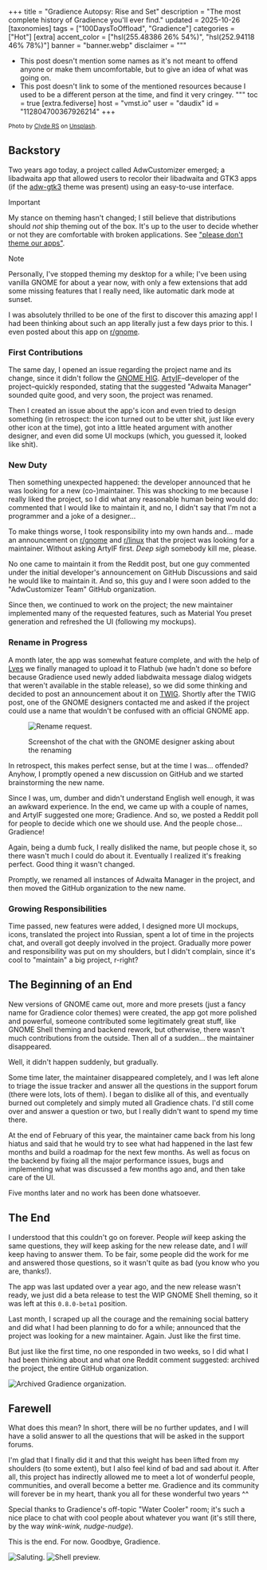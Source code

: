 +++
title = "Gradience Autopsy: Rise and Set"
description = "The most complete history of Gradience you'll ever find."
updated = 2025-10-26
[taxonomies]
tags = ["100DaysToOffload", "Gradience"]
categories = ["Hot"]
[extra]
accent_color = ["hsl(255.48386 26% 54%)", "hsl(252.94118 46% 78%)"]
banner = "banner.webp"
disclaimer = """
- This post doesn't mention some names as it's not meant to offend anyone or make them uncomfortable, but to give an idea of what was going on.
- This post doesn't link to some of the mentioned resources because I used to be a different person at the time, and find it very cringey.
"""
toc = true
[extra.fediverse]
host = "vmst.io"
user = "daudix"
id = "112804700367926214"
+++

<small>Photo by [Clyde RS](https://unsplash.com/@imclyde) on [Unsplash](https://unsplash.com/photos/clouds-under-clear-blue-sky-during-daytime-4XbZCfU2Uoo).</small>

## Backstory

Two years ago today, a project called AdwCustomizer emerged; a libadwaita app that allowed users to recolor their libadwaita and GTK3 apps (if the [adw-gtk3](https://github.com/lassekongo83/adw-gtk3) theme was present) using an easy-to-use interface.

> [!IMPORTANT]
> My stance on theming hasn't changed; I still believe that distributions should *not* ship theming out of the box. It's up to the user to decide whether or not they are comfortable with broken applications. See ["please don't theme our apps"](https://stopthemingmy.app).

> [!NOTE]
> Personally, I've stopped theming my desktop for a while; I've been using vanilla GNOME for about a year now, with only a few extensions that add some missing features that I really need, like automatic dark mode at sunset.

I was absolutely thrilled to be one of the first to discover this amazing app! I had been thinking about such an app literally just a few days prior to this. I even posted about this app on [r/gnome](https://old.reddit.com/r/gnome/comments/w2ehe2/libadwaita_and_adwgtk3_recoloring_demo_using/).

### First Contributions

The same day, I opened an issue regarding the project name and its change, since it didn't follow the [GNOME HIG](https://developer.gnome.org/hig/guidelines/app-naming.html). [ArtyIF](https://github.com/ArtyIF)–developer of the project–quickly responded, stating that the suggested "Adwaita Manager" sounded quite good, and very soon, the project was renamed.

Then I created an issue about the app's icon and even tried to design something (in retrospect: the icon turned out to be utter shit, just like every other icon at the time), got into a little heated argument with another designer, and even did some UI mockups (which, you guessed it, looked like shit).

### New Duty

Then something unexpected happened: the developer announced that he was looking for a new (co-)maintainer. This was shocking to me because I really liked the project, so I did what any reasonable human being would do: commented that I would like to maintain it, and no, I didn't say that I'm not a programmer and a joke of a designer...

To make things worse, I took responsibility into my own hands and... made an announcement on [r/gnome](https://old.reddit.com/r/gnome/) and [r/linux](https://old.reddit.com/r/linux/) that the project was looking for a maintainer. Without asking ArtyIF first. *Deep sigh* somebody kill me, please.

No one came to maintain it from the Reddit post, but one guy commented under the initial developer's announcement on GitHub Discussions and said he would like to maintain it. And so, this guy and I were soon added to the "AdwCustomizer Team" GitHub organization.

Since then, we continued to work on the project; the new maintainer implemented many of the requested features, such as Material You preset generation and refreshed the UI (following my mockups).

### Rename in Progress

A month later, the app was somewhat feature complete, and with the help of [Lyes](https://github.com/lyessaadi) we finally managed to upload it to Flathub (we hadn't done so before because Gradience used newly added liabdwaita message dialog widgets that weren't available in the stable release), so we did some thinking and decided to post an announcement about it on [TWIG](https://thisweek.gnome.org). Shortly after the TWIG post, one of the GNOME designers contacted me and asked if the project could use a name that wouldn't be confused with an official GNOME app.

<figure>

![Rename request.](rename-request.png)
<figcaption>Screenshot of the chat with the GNOME designer asking about the renaming</figcaption>
</figure>

In retrospect, this makes perfect sense, but at the time I was... offended? Anyhow, I promptly opened a new discussion on GitHub and we started brainstorming the new name.

Since I was, um, dumber and didn't understand English well enough, it was an awkward experience. In the end, we came up with a couple of names, and ArtyIF suggested one more; Gradience. And so, we posted a Reddit poll for people to decide which one we should use. And the people chose... Gradience!

Again, being a dumb fuck, I really disliked the name, but people chose it, so there wasn't much I could do about it. Eventually I realized it's freaking perfect. Good thing it wasn't changed.

Promptly, we renamed all instances of Adwaita Manager in the project, and then moved the GitHub organization to the new name.

### Growing Responsibilities

Time passed, new features were added, I designed more UI mockups, icons, translated the project into Russian, spent a lot of time in the projects chat, and overall got deeply involved in the project. Gradually more power and responsibility was put on my shoulders, but I didn't complain, since it's cool to "maintain" a big project, r-right?

## The Beginning of an End

New versions of GNOME came out, more and more presets (just a fancy name for Gradience color themes) were created, the app got more polished and powerful, someone contributed some legitimately great stuff, like GNOME Shell theming and backend rework, but otherwise, there wasn't much contributions from the outside. Then all of a sudden... the maintainer disappeared.

Well, it didn't happen suddenly, but gradually.

Some time later, the maintainer disappeared completely, and I was left alone to triage the issue tracker and answer all the questions in the support forum (there were lots, lots of them). I began to dislike all of this, and eventually burned out completely and simply muted all Gradience chats. I'd still come over and answer a question or two, but I really didn't want to spend my time there.

At the end of February of this year, the maintainer came back from his long hiatus and said that he would try to see what had happened in the last few months and build a roadmap for the next few months. As well as focus on the backend by fixing all the major performance issues, bugs and implementing what was discussed a few months ago and, and then take care of the UI.

Five months later and no work has been done whatsoever.

## The End

I understood that this couldn't go on forever. People *will* keep asking the same questions, they *will* keep asking for the new release date, and I *will* keep having to answer them. To be fair, some people did the work for me and answered those questions, so it wasn't quite as bad (you know who you are, thanks!).

The app was last updated over a year ago, and the new release wasn't ready, we just did a beta release to test the WIP GNOME Shell theming, so it was left at this `0.8.0-beta1` position.

Last month, I scraped up all the courage and the remaining social battery and did what I had been planning to do for a while; announced that the project was looking for a new maintainer. Again. Just like the first time.

But just like the first time, no one responded in two weeks, so I did what I had been thinking about and what one Reddit comment suggested: archived the project, the entire GitHub organization.

![Archived Gradience organization.](archived-organization.png)

## Farewell

What does this mean? In short, there will be no further updates, and I will have a solid answer to all the questions that will be asked in the support forums.

I'm glad that I finally did it and that this weight has been lifted from my shoulders (to some extent), but I also feel kind of bad and sad about it. After all, this project has indirectly allowed me to meet a lot of wonderful people, communities, and overall become a better me. Gradience and its community will forever be in my heart, thank you all for these wonderful two years ^^

Special thanks to Gradience's off-topic "Water Cooler" room; it's such a nice place to chat with cool people about whatever you want (it's still there, by the way *wink-wink, nudge-nudge*).

This is the end. For now. Goodbye, Gradience.

![Saluting.](saluting.png)
![Shell preview.](shell-preview.png)
